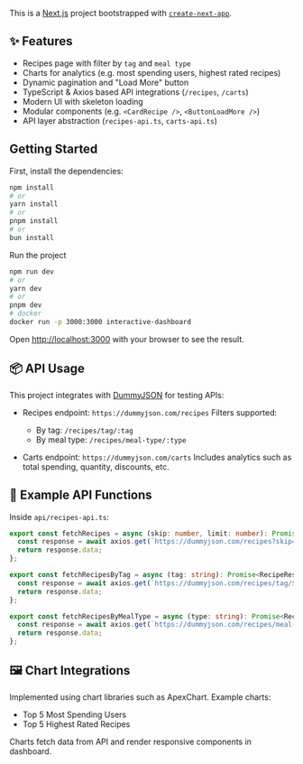 This is a [Next.js](https://nextjs.org) project bootstrapped with [`create-next-app`](https://nextjs.org/docs/pages/api-reference/create-next-app).

## ✨ Features

* Recipes page with filter by `tag` and `meal type`
* Charts for analytics (e.g. most spending users, highest rated recipes)
* Dynamic pagination and "Load More" button
* TypeScript & Axios based API integrations (`/recipes`, `/carts`)
* Modern UI with skeleton loading
* Modular components (e.g. `<CardRecipe />`, `<ButtonLoadMore />`)
* API layer abstraction (`recipes-api.ts`, `carts-api.ts`)

## Getting Started

First, install the dependencies:

```bash
npm install
# or
yarn install
# or
pnpm install
# or
bun install
```

Run the project

```bash
npm run dev
# or
yarn dev
# or
pnpm dev
# docker
docker run -p 3000:3000 interactive-dashboard
```

Open [http://localhost:3000](http://localhost:3000) with your browser to see the result.

## 📦 API Usage

This project integrates with [DummyJSON](https://dummyjson.com/) for testing APIs:

* Recipes endpoint:
  `https://dummyjson.com/recipes`
  Filters supported:

  * By tag: `/recipes/tag/:tag`
  * By meal type: `/recipes/meal-type/:type`

* Carts endpoint:
  `https://dummyjson.com/carts`
  Includes analytics such as total spending, quantity, discounts, etc.

## 🧪 Example API Functions

Inside `api/recipes-api.ts`:

```ts
export const fetchRecipes = async (skip: number, limit: number): Promise<RecipeResponse> => {
  const response = await axios.get(`https://dummyjson.com/recipes?skip=${skip}&limit=${limit}`);
  return response.data;
};

export const fetchRecipesByTag = async (tag: string): Promise<RecipeResponse> => {
  const response = await axios.get(`https://dummyjson.com/recipes/tag/${tag}`);
  return response.data;
};

export const fetchRecipesByMealType = async (type: string): Promise<RecipeResponse> => {
  const response = await axios.get(`https://dummyjson.com/recipes/meal-type/${type}`);
  return response.data;
};
```

## 🖼 Chart Integrations

Implemented using chart libraries such as ApexChart. Example charts:

* Top 5 Most Spending Users
* Top 5 Highest Rated Recipes

Charts fetch data from API and render responsive components in dashboard.